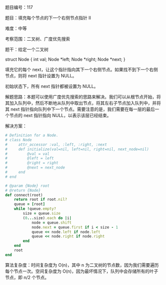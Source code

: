 题目编号：117

题目：填充每个节点的下一个右侧节点指针 II

难度：中等

考察范围：二叉树、广度优先搜索

题干：给定一个二叉树

struct Node {
  int val;
  Node *left;
  Node *right;
  Node *next;
}

填充它的每个 next，让这个指针指向其下一个右侧节点。如果找不到下一个右侧节点，则将 next 指针设置为 NULL。

初始状态下，所有 next 指针都被设置为 NULL。

解题思路：本题可以使用广度优先搜索的思路来解决。我们可以从根节点开始，将其加入队列中，然后不断地从队列中取出节点，将其左右子节点加入队列中，并将其 next 指针指向队列中下一个节点。需要注意的是，我们需要在每一层的最后一个节点的 next 指针指向 NULL，以表示该层已经结束。

解决方案：

```ruby
# Definition for a Node.
# class Node
#     attr_accessor :val, :left, :right, :next
#     def initialize(val=nil, left=nil, right=nil, next_node=nil)
#         @val = val
#         @left = left
#         @right = right
#         @next = next_node
#     end
# end

# @param {Node} root
# @return {Node}
def connect(root)
    return root if root.nil?
    queue = [root]
    while !queue.empty?
        size = queue.size
        (0...size).each do |i|
            node = queue.shift
            node.next = queue.first if i < size - 1
            queue << node.left if node.left
            queue << node.right if node.right
        end
    end
    root
end
```

算法复杂度：时间复杂度为 O(n)，其中 n 为二叉树的节点数，因为我们需要遍历每个节点一次。空间复杂度为 O(n)，因为最坏情况下，队列中会存储所有的叶子节点，即 n/2 个节点。